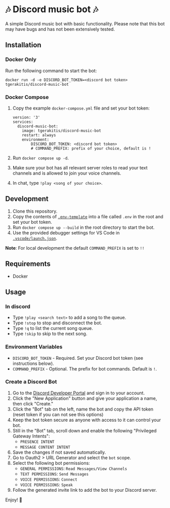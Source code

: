# 🎶 Discord music bot 🎶

A simple Discord music bot with basic functionality. Please note that this bot may have bugs and has not been extensively tested.

## Installation

### Docker Only

Run the following command to start the bot:

`docker run -d -e DISCORD_BOT_TOKEN=<discord bot token> tgerakitis/discord-music-bot`

### Docker Compose

1. Copy the example `docker-compose.yml` file and set your bot token:

    ```
    version: '3'
    services:
      discord-music-bot:
        image: tgerakitis/discord-music-bot
        restart: always
        environment:
            DISCORD_BOT_TOKEN: <discord bot token>
            # COMMAND_PREFIX: prefix of your choice, default is !
    ```

2. Run `docker compose up -d`.
3. Make sure your bot has all relevant server roles to read your text channels and is allowed to join your voice channels.
4. In chat, type `!play <song of your choice>`.

## Development

1. Clone this repository.
2. Copy the contents of [`.env-template`](.env-template) into a file called `.env` in the root and set your bot token.
3. Run `docker compose up --build` in the root directory to start the bot.
4. Use the provided debugger settings for VS Code in [`.vscode/launch.json`](.vscode/launch.json).

**Note**: For local development the default `COMMAND_PREFIX` is set to `!!`

## Requirements

-   Docker

## Usage

### In discord

-   Type `!play <search text>` to add a song to the queue.
-   Type `!stop` to stop and disconnect the bot.
-   Type `!q` to list the current song queue.
-   Type `!skip` to skip to the next song.

### Environment Variables

-   `DISCORD_BOT_TOKEN` - Required. Set your Discord bot token (see instructions below).
-   `COMMAND_PREFIX` - Optional. The prefix for bot commands. Default is `!`.

### Create a Discord Bot

1. Go to the [Discord Developer Portal](https://discord.com/developers/applications) and sign in to your account.
2. Click the "New Application" button and give your application a name, then click "Create."
4. Click the "Bot" tab on the left, name the bot and copy the API token (reset token if you can not see this options)
5. Keep the bot token secure as anyone with access to it can control your bot.
6. Still in the "Bot" tab, scroll down and enable the following "Privileged Gateway Intents":
    - `PRESENCE INTENT`
    - `MESSAGE CONTENT INTENT`
6. Save the changes if not saved automatically.
9. Go to Oauth2 > URL Generator and select the `bot` scope.
10. Select the following bot permissions:
    - `GENERAL PERMISSIONS`: `Read Messages/View Channels`
    - `TEXT PERMISSIONS`: `Send Messages`
    - `VOICE PERMISSIONS`: `Connect`
    - `VOICE PERMISSIONS`: `Speak`
11. Follow the generated invite link to add the bot to your Discord server.

Enjoy! 🤖
